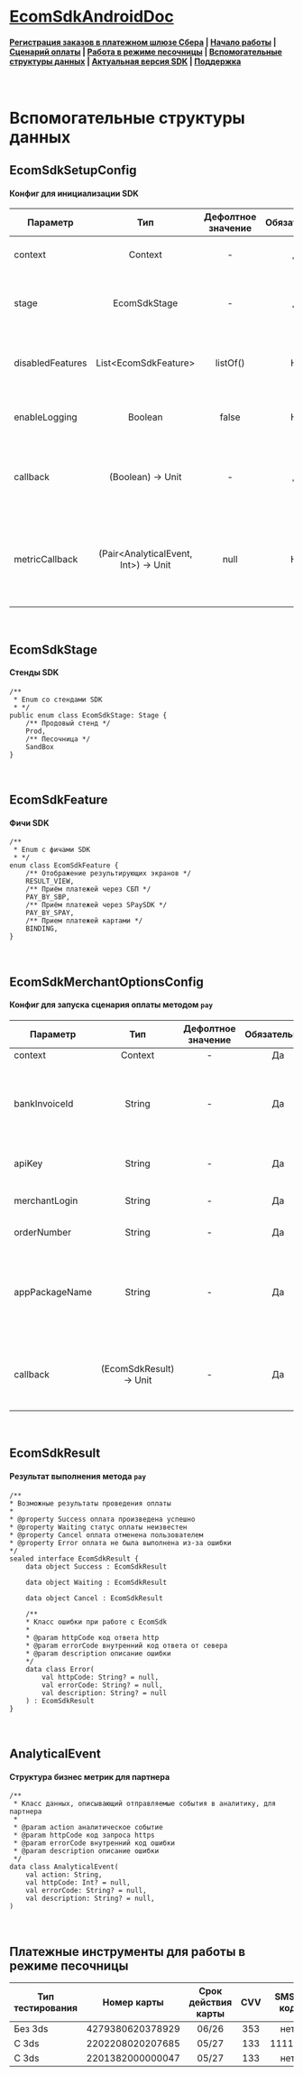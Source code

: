# [EcomSdkAndroidDoc](https://sdkpay.github.io/EcomSdkAndroidDoc)

#### [Регистрация заказов в платежном шлюзе Сбера](https://sdkpay.github.io/EcomSdkAndroidDoc/order_registration) | [Начало работы](https://sdkpay.github.io/EcomSdkAndroidDoc/start) | [Сценарий оплаты](https://sdkpay.github.io/EcomSdkAndroidDoc/payment_script) | [Работа в режиме песочницы](https://sdkpay.github.io/EcomSdkAndroidDoc/sandbox_mode) | [Вспомогательные структуры данных](https://sdkpay.github.io/EcomSdkAndroidDoc/data_structures) | [Актуальная версия SDK](https://sdkpay.github.io/EcomSdkAndroidDoc/version) | [Поддержка](https://sdkpay.github.io/EcomSdkAndroidDoc/support)

<br>

# Вспомогательные структуры данных

## EcomSdkSetupConfig

#### Конфиг для инициализации SDK

|Параметр|Тип|Дефолтное значение|Обязательный|Описание|
|---|:---:|:---:|:---:|---|
|context|Context|-|Да|Context или ApplicationContext приложения|
|stage|EcomSdkStage|-|Да|Список стендов для работы с EcomSdk.<br>Структура [EcomSdkStage](https://sdkpay.github.io/EcomSdkAndroidDoc/data_structures#ecomsdkstage)|
|disabledFeatures|List\<EcomSdkFeature\>|listOf()|Нет|Список выключенных features.<br>Структура [EcomSdkFeature](https://sdkpay.github.io/EcomSdkAndroidDoc/data_structures#ecomsdkfeature)|
|enableLogging|Boolean|false|Нет|Флаг включенного логирования для партнера|
|callback|(Boolean) -> Unit|-|Да|Блок, отрабатыващий после настройки SDK. Корректное значение колбэка true|
|metricCallback|(Pair<AnalyticalEvent, Int>) -> Unit|null|Нет|Блок, отбрасывающий аналитические бизнес метрики при прохождении сценария SDK.<br>Структура [AnalyticalEvent](https://sdkpay.github.io/EcomSdkAndroidDoc/data_structures#analyticalevent)|

<br>

## EcomSdkStage

#### Стенды SDK

```
/**
 * Enum со стендами SDK
 * */
public enum class EcomSdkStage: Stage {
    /** Продовый стенд */
    Prod,
    /** Песочница */
    SandBox
}
```

<br>

## EcomSdkFeature

#### Фичи SDK

```
/**
 * Enum с фичами SDK
 * */
enum class EcomSdkFeature {
    /** Отображение результирующих экранов */
    RESULT_VIEW,
    /** Приём платежей через СБП */
    PAY_BY_SBP,
    /** Приём платежей через SPaySDK */
    PAY_BY_SPAY,
    /** Прием платежей картами */
    BINDING,
}
```

<br>

## EcomSdkMerchantOptionsConfig

#### Конфиг для запуска сценария оплаты методом `pay`

|Параметр|Тип|Дефолтное значение|Обязательный|Описание|
|---|:---:|:---:|:---:|---|
|context|Context|-|Да|ActivityContext приложения|
|bankInvoiceId|String|-|Да|Уникальный идентификатор заказа в Платежном шлюзе Банка. Необходимо передавать значение sbolBankInvoiceId из ответа на Запрос регистрации заказа|
|apiKey|String|-|Да|Ключ для работы с сервисами платежного шлюза через SDK|
|merchantLogin|String|-|Да|Логин для работы с сервисами платежного шлюза|
|orderNumber|String|-|Да|Уникальный идентификатор заказа в системе Партнера|
|appPackageName|String|-|Да|Package (BuildConfig.APPLICATION_ID) приложения, по которому необходимо вернуть Плательщика в приложение Партнера, после аутентификации в СберБанк Онлайн|
|callback|(EcomSdkResult) -> Unit|-|Да|Блок, отрабатыващий после завершения сценария оплаты Плательщиком, возвращающий результат оплаты.<br>Структура [EcomSdkResult](https://sdkpay.github.io/EcomSdkAndroidDoc/data_structures#ecomsdkresult)|

<br>

## EcomSdkResult

#### Результат выполнения метода `pay`

```
/**
* Возможные результаты проведения оплаты
*
* @property Success оплата произведена успешно
* @property Waiting статус оплаты неизвестен
* @property Cancel оплата отменена пользователем
* @property Error оплата не была выполнена из-за ошибки
*/
sealed interface EcomSdkResult {
    data object Success : EcomSdkResult

    data object Waiting : EcomSdkResult

    data object Cancel : EcomSdkResult

    /**
    * Класс ошибки при работе с EcomSdk
    *
    * @param httpCode код ответа http
    * @param errorCode внутренний код ответа от севера
    * @param description описание ошибки
    */
    data class Error(
        val httpCode: String? = null,
        val errorCode: String? = null,
        val description: String? = null
    ) : EcomSdkResult
} 
```

<br>

## AnalyticalEvent

#### Структура бизнес метрик для партнера
```
/**
 * Класс данных, описывающий отправляемые события в аналитику, для партнера
 *
 * @param action аналитическое событие
 * @param httpCode код запроса https
 * @param errorCode внутренний код ошибки
 * @param description описание ошибки
 */
data class AnalyticalEvent(
    val action: String,
    val httpCode: Int? = null,
    val errorCode: String? = null,
    val description: String? = null,
)
```

<br>

## Платежные инструменты для работы в режиме песочницы

| Тип тестирования | Номер карты | Срок действия карты | CVV |  SMS-код | Пароль |
| --- |:---:|:---:|:---:|:---:|:---:|
| Без 3ds | 4279380620378929 | 06/26 | 353 | нет | нет |
| С 3ds | 2202208020207685 | 05/27 | 133 | 111111 | нет |
| С 3ds | 2201382000000047 | 05/27 | 133 | нет | 1qwezxc |
